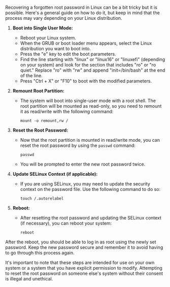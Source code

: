 Recovering a forgotten root password in Linux can be a bit tricky but it is possible. Here's a general guide on how to do it, but keep in mind that the process may vary depending on your Linux distribution.

1. **Boot into Single User Mode:**
   - Reboot your Linux system.
   - When the GRUB or boot loader menu appears, select the Linux distribution you want to boot into.
   - Press the "e" key to edit the boot parameters.
   - Find the line starting with "linux" or "linux16" or "linuxefi" (depending on your system) and look for the section that includes "ro" or "ro quiet." Replace "ro" with "rw" and append "init=/bin/bash" at the end of the line.
   - Press "Ctrl + X" or "F10" to boot with the modified parameters.

2. **Remount Root Partition:**
   - The system will boot into single-user mode with a root shell. The root partition will be mounted as read-only, so you need to remount it as read/write with the following command:
     ```
     mount -o remount,rw /
     ```

3. **Reset the Root Password:**
   - Now that the root partition is mounted in read/write mode, you can reset the root password by using the `passwd` command:
     ```
     passwd
     ```
   - You will be prompted to enter the new root password twice.

4. **Update SELinux Context (if applicable):**
   - If you are using SELinux, you may need to update the security context on the password file. Use the following command to do so:
     ```
     touch /.autorelabel
     ```

5. **Reboot:**
   - After resetting the root password and updating the SELinux context (if necessary), you can reboot your system:
     ```
     reboot
     ```

After the reboot, you should be able to log in as root using the newly set password. Keep the new password secure and remember it to avoid having to go through this process again.

It's important to note that these steps are intended for use on your own system or a system that you have explicit permission to modify. Attempting to reset the root password on someone else's system without their consent is illegal and unethical.
